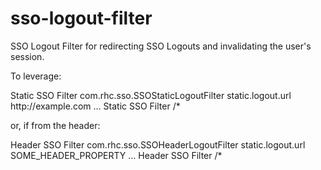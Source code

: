 sso-logout-filter
=================
SSO Logout Filter for redirecting SSO Logouts and invalidating the user's session.


To leverage:

  <filter>
    <filter-name>Static SSO Filter</filter-name>
    <filter-class>com.rhc.sso.SSOStaticLogoutFilter</filter-class>
    <init-param>
      <param-name>static.logout.url</param-name>
      <param-value>http://example.com</param-value>
    </init-param>
   </filter>
...

  <filter-mapping>
    <filter-name>Static SSO Filter</filter-name>
    <url-pattern>/*</url-pattern>
  </filter-mapping>

or, if from the header:

  <filter>
    <filter-name>Header SSO Filter</filter-name>
    <filter-class>com.rhc.sso.SSOHeaderLogoutFilter</filter-class>
    <init-param>
      <param-name>static.logout.url</param-name>
      <param-value>SOME_HEADER_PROPERTY</param-value>
    </init-param>
   </filter>
...

  <filter-mapping>
    <filter-name>Header SSO Filter</filter-name>
    <url-pattern>/*</url-pattern>
  </filter-mapping>

